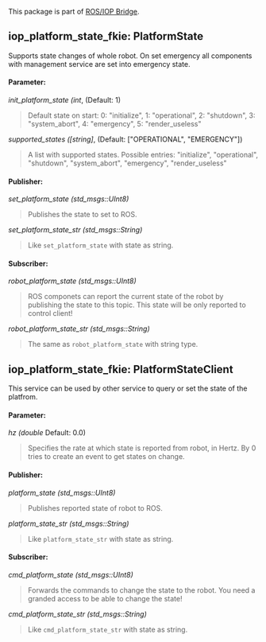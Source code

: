 This package is part of [ROS/IOP Bridge](https://github.com/fkie/iop_core/blob/master/README.md).


## iop_platform_state_fkie: PlatformState

Supports state changes of whole robot. On set emergency all components with management service are set into emergency state.

#### Parameter:

_init_platform_state (int_, (Default: 1)

> Default state on start: 0: "initialize", 1: "operational", 2: "shutdown", 3: "system_abort", 4: "emergency", 5: "render_useless"

_supported_states ([string]_, (Default: ["OPERATIONAL", "EMERGENCY"])

> A list with supported states. Possible entries: "initialize", "operational", "shutdown", "system_abort", "emergency", "render_useless"

#### Publisher:

_set_platform_state (std_msgs::UInt8)_

> Publishes the state to set to ROS.

_set_platform_state_str (std_msgs::String)_

> Like `set_platform_state` with state as string.

#### Subscriber:

_robot_platform_state (std_msgs::UInt8)_

> ROS componets can report the current state of the robot by publishing the state to this topic. This state will be only reported to control client!

_robot_platform_state_str (std_msgs::String)_

> The same as `robot_platform_state` with string type.


## iop_platform_state_fkie: PlatformStateClient

This service can be used by other service to query or set the state of the platfrom.

#### Parameter:

_hz (double_ Default: 0.0)

> Specifies the rate at which state is reported from robot, in Hertz. By 0 tries to create an event to get states on change.

#### Publisher:

_platform_state (std_msgs::UInt8)_

> Publishes reported state of robot to ROS.

_platform_state_str (std_msgs::String)_

> Like `platform_state_str` with state as string.

#### Subscriber:

_cmd_platform_state (std_msgs::UInt8)_

> Forwards the commands to change the state to the robot. You need a granded access to be able to change the state!

_cmd_platform_state_str (std_msgs::String)_

> Like `cmd_platform_state_str` with state as string.
